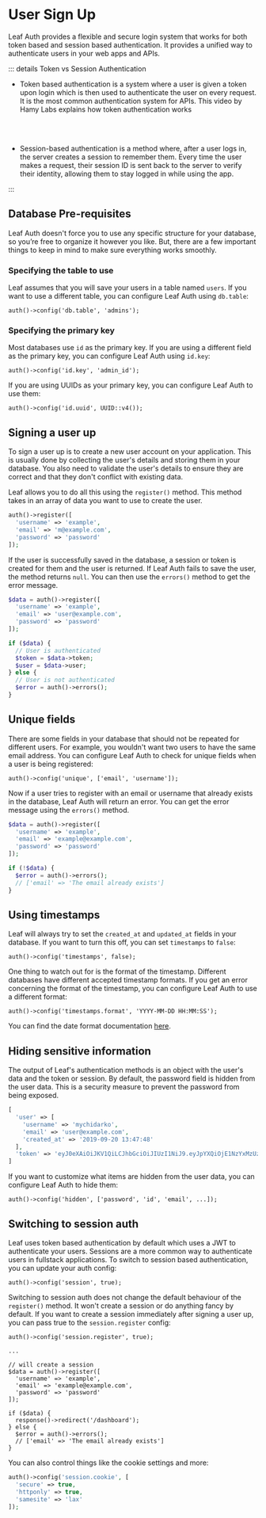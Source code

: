 # User Sign Up

<!-- markdownlint-disable no-inline-html -->

<script setup>
import VideoModal from '@theme/components/shared/VideoModal.vue'
</script>

Leaf Auth provides a flexible and secure login system that works for both token based and session based authentication. It provides a unified way to authenticate users in your web apps and APIs.

::: details Token vs Session Authentication

- Token based authentication is a system where a user is given a token upon login which is then used to authenticate the user on every request. It is the most common authentication system for APIs. This video by Hamy Labs explains how token authentication works

  <VideoModal
    subject="How Token Authentication Works"
    description="Many websites use token authentication to secure access to their services. This video explains what tokens are and how token authentication works."
    videoUrl="https://www.youtube.com/embed/giKeegmeaKw"
  />

  <br />
  <br />

- Session-based authentication is a method where, after a user logs in, the server creates a session to remember them. Every time the user makes a request, their session ID is sent back to the server to verify their identity, allowing them to stay logged in while using the app.

  <VideoModal
    subject="Session Based Authentication | Authentication Series"
    description="Session-based authentication is a stateful authentication technique where we use sessions to keep track of the authenticated user. In this video, we learn what session-based authentication is, what session is and how session-based authentication is implemented."
    videoUrl="https://www.youtube.com/embed/gKkBEOq_shs"
  />

:::

## Database Pre-requisites

Leaf Auth doesn't force you to use any specific structure for your database, so you’re free to organize it however you like. But, there are a few important things to keep in mind to make sure everything works smoothly.

### Specifying the table to use

Leaf assumes that you will save your users in a table named `users`. If you want to use a different table, you can configure Leaf Auth using `db.table`:

```php:no-line-numbers
auth()->config('db.table', 'admins');
```

### Specifying the primary key

Most databases use `id` as the primary key. If you are using a different field as the primary key, you can configure Leaf Auth using `id.key`:

```php:no-line-numbers
auth()->config('id.key', 'admin_id');
```

If you are using UUIDs as your primary key, you can configure Leaf Auth to use them:

```php:no-line-numbers
auth()->config('id.uuid', UUID::v4());
```

## Signing a user up

To sign a user up is to create a new user account on your application. This is usually done by collecting the user's details and storing them in your database. You also need to validate the user's details to ensure they are correct and that they don't conflict with existing data.

Leaf allows you to do all this using the `register()` method. This method takes in an array of data you want to use to create the user.

```php
auth()->register([
  'username' => 'example',
  'email' => 'm@example.com',
  'password' => 'password'
]);
```

If the user is successfully saved in the database, a session or token is created for them and the user is returned. If Leaf Auth fails to save the user, the method returns `null`. You can then use the `errors()` method to get the error message.

```php
$data = auth()->register([
  'username' => 'example',
  'email' => 'user@example.com',
  'password' => 'password'
]);

if ($data) {
  // User is authenticated
  $token = $data->token;
  $user = $data->user;
} else {
  // User is not authenticated
  $error = auth()->errors();
}
```

## Unique fields

There are some fields in your database that should not be repeated for different users. For example, you wouldn't want two users to have the same email address. You can configure Leaf Auth to check for unique fields when a user is being registered:

```php:no-line-numbers
auth()->config('unique', ['email', 'username']);
```

Now if a user tries to register with an email or username that already exists in the database, Leaf Auth will return an error. You can get the error message using the `errors()` method.

```php
$data = auth()->register([
  'username' => 'example',
  'email' => 'example@example.com',
  'password' => 'password'
]);

if (!$data) {
  $error = auth()->errors();
  // ['email' => 'The email already exists']
}
```

## Using timestamps

Leaf will always try to set the `created_at` and `updated_at` fields in your database. If you want to turn this off, you can set `timestamps` to `false`:

```php:no-line-numbers
auth()->config('timestamps', false);
```

One thing to watch out for is the format of the timestamp. Different databases have different accepted timestamp formats. If you get an error concerning the format of the timestamp, you can configure Leaf Auth to use a different format:

```php:no-line-numbers
auth()->config('timestamps.format', 'YYYY-MM-DD HH:MM:SS');
```

You can find the date format documentation [here](/docs/utils/date#formatting-dates).

## Hiding sensitive information

The output of Leaf's authentication methods is an object with the user's data and the token or session. By default, the password field is hidden from the user data. This is a security measure to prevent the password from being exposed.

```php
[
  'user' => [
    'username' => 'mychidarko',
    'email' => 'user@example.com',
    'created_at' => '2019-09-20 13:47:48'
  ],
  'token' => 'eyJ0eXAiOiJKV1QiLCJhbGciOiJIUzI1NiJ9.eyJpYXQiOjE1NzYxMzUzMjgsImlzcyI6ImxvY2FsaG9zdCIsImV4cCI6MTU3NjEzNjIyOCwidXNlcklkIjoxfQ.7FODXGGJKioGQVX4ic0DJLoMIQTVUlsd4zFAJA4DAkg'
]
```

If you want to customize what items are hidden from the user data, you can configure Leaf Auth to hide them:

```php:no-line-numbers
auth()->config('hidden', ['password', 'id', 'email', ...]);
```

## Switching to session auth

Leaf uses token based authentication by default which uses a JWT to authenticate your users. Sessions are a more common way to authenticate users in fullstack applications. To switch to session based authentication, you can update your auth config:

```php:no-line-numbers
auth()->config('session', true);
```

Switching to session auth does not change the default behaviour of the `register()` method. It won't create a session or do anything fancy by default. If you want to create a session immediately after signing a user up, you can pass true to the `session.register` config:

```php:no-line-numbers
auth()->config('session.register', true);

...

// will create a session
$data = auth()->register([
  'username' => 'example',
  'email' => 'example@example.com',
  'password' => 'password'
]);

if ($data) {
  response()->redirect('/dashboard');
} else {
  $error = auth()->errors();
  // ['email' => 'The email already exists']
}
```

You can also control things like the cookie settings and more:

```php
auth()->config('session.cookie', [
  'secure' => true,
  'httponly' => true,
  'samesite' => 'lax'
]);
```
